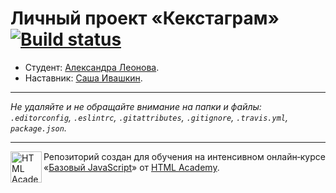 # Личный проект «Кекстаграм» [![Build status][travis-image]][travis-url]

* Студент: [Александра Леонова](https://up.htmlacademy.ru/javascript/11/user/45442).
* Наставник: [Саша Ивашкин](https://htmlacademy.ru/profile/id7280).

---

_Не удаляйте и не обращайте внимание на папки и файлы:_<br>
_`.editorconfig`, `.eslintrc`, `.gitattributes`, `.gitignore`, `.travis.yml`, `package.json`._

---

<a href="https://htmlacademy.ru/intensive/javascript"><img align="left" width="50" height="50" title="HTML Academy" src="https://up.htmlacademy.ru/static/img/intensive/javascript/logo-for-github.svg"></a>

Репозиторий создан для обучения на интенсивном онлайн‑курсе «[Базовый JavaScript](https://htmlacademy.ru/intensive/javascript)» от [HTML Academy](https://htmlacademy.ru).

[travis-image]: https://travis-ci.org/htmlacademy-javascript/45442-kekstagram.svg?branch=master
[travis-url]: https://travis-ci.org/htmlacademy-javascript/45442-kekstagram
